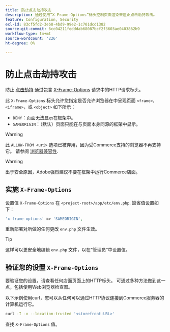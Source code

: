 ```yaml
---
title: 防止点击劫持攻击
description: 通过使用“X-Frame-Options”标头控制页面渲染来阻止点击劫持攻击。
feature: Configuration, Security
exl-id: 83cf5fd2-3eb8-4bd9-99e2-1c701dcd1382
source-git-commit: 6cc04211fedddab68087bcf2f3603ae0403862b9
workflow-type: tm+mt
source-wordcount: '226'
ht-degree: 0%

---
```


# 防止点击劫持攻击

防止 [点击劫持](https://owasp.org/www-community/attacks/Clickjacking) 通过包含 [X-Frame-Options](https://datatracker.ietf.org/doc/html/rfc7034) 请求中的HTTP请求标头。

此 `X-Frame-Options` 标头允许您指定是否允许浏览器在中呈现页面 `<frame>`， `<iframe>`，或 `<object>` 如下所示：

- `DENY`：页面无法显示在框架中。
- `SAMEORIGIN`：（默认）页面只能在与页面本身同源的框架中显示。

>[!WARNING]
>
>此 `ALLOW-FROM <uri>` 选项已被弃用，因为受Commerce支持的浏览器不再支持它。 请参阅 [浏览器兼容性](https://developer.mozilla.org/en-US/docs/Web/HTTP/Headers/X-Frame-Options#browser_compatibility).

>[!WARNING]
>
>出于安全原因，Adobe强烈建议不要在框架中运行Commerce店面。

## 实施 `X-Frame-Options`

设置值 `X-Frame-Options` 在 `<project-root>/app/etc/env.php`. 缺省值设置如下：

```php
'x-frame-options' => 'SAMEORIGIN',
```

重新部署对所做的任何更改 `env.php` 文件生效。

>[!TIP]
>
>这样可以更安全地编辑 `env.php` 文件，以在“管理员”中设置值。

## 验证您的设置 `X-Frame-Options`

要验证您的设置，请查看任何店面页面上的HTTP标头。 可通过多种方法做到这一点，包括使用Web浏览器检查器。

以下示例使用curl，您可以从任何可以通过HTTP协议连接到Commerce服务器的计算机运行它。

```bash
curl -I -v --location-trusted '<storefront-URL>'
```

查找 `X-Frame-Options` 值。
